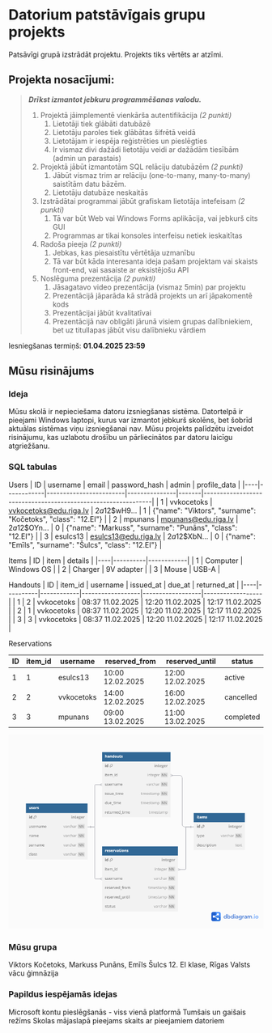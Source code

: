 # Datorium patstāvīgais grupu projekts
Patsāvīgi grupā izstrādāt projektu. Projekts tiks vērtēts ar atzīmi.

## Projekta nosacījumi:
> ***Drīkst izmantot jebkuru programmēšanas valodu.***
> 1. Projektā jāimplementē vienkārša autentifikācija *(2 punkti)*
>     1. Lietotāji tiek glābāti datubāzē
>     2. Lietotāju paroles tiek glābātas šifrētā veidā
>     3. Lietotājam ir iespēja reģistrēties un pieslēgties
>     4. Ir vismaz divi dažādi lietotāju veidi ar dažādām tiesībām (admin un parastais)
> 2. Projektā jābūt izmantotām SQL relāciju datubāzēm *(2 punkti)*
>     1. Jābūt vismaz trim ar relāciju (one-to-many, many-to-many) saistītām datu bāzēm.
>     2. Lietotāju datubāze neskaitās
> 3. Izstrādātai programmai jābūt grafiskam lietotāja intefeisam *(2 punkti)*
>     1. Tā var būt Web vai Windows Forms aplikācija, vai jebkurš cits GUI
>     2. Programmas ar tikai konsoles interfeisu netiek ieskaitītas
> 4. Radoša pieeja *(2 punkti)*
>     1. Jebkas, kas piesaistītu vērtētāja uzmanību
>     2. Tā var būt kāda interesanta ideja pašam projektam vai skaists front-end, vai sasaiste ar eksistējošu API
> 5. Noslēguma prezentācija *(2 punkti)*
>     1. Jāsagatavo video prezentācija (vismaz 5min) par projektu
>     2. Prezentācijā jāparāda kā strādā projekts un arī jāpakomentē kods
>     3. Prezentācijai jābūt kvalitatīvai
>     4. Prezentācijā nav obligāti jārunā visiem grupas dalībniekiem, bet uz titullapas jābūt visu dalībnieku vārdiem

Iesniegšanas termiņš: **01.04.2025 23:59**

## Mūsu risinājums

### Ideja
Mūsu skolā ir nepieciešama datoru izsniegšanas sistēma. Datortelpā ir pieejami Windows laptopi, kurus var izmantot jebkurš skolēns, bet šobrīd aktuālas sistēmas viņu izsniegšanai nav. 
Mūsu projekts palīdzētu izveidot risinājumu, kas uzlabotu drošību un pārliecinātos par datoru laicīgu atgriežšanu.

### SQL tabulas
Users
| ID | username   | email                  | password_hash | admin | profile_data                                                 |
|----|------------|------------------------|---------------|-------|--------------------------------------------------------------|
| 1  | vvkocetoks | vvkocetoks@edu.riga.lv | $2a$12$wH9... | 1     | {"name": "Viktors", "surname": "Kočetoks", "class": "12.EI"} |
| 2  | mpunans    | mpunans@edu.riga.lv    | $2a$12$OYn... | 0     | {"name": "Markuss", "surname": "Punāns", "class": "12.EI"}   |
| 3  | esulcs13   | esulcs13@edu.riga.lv   | $2a$12$XbN... | 0     | {"name": "Emīls", "surname": "Šulcs", "class": "12.EI"}      |

Items
| ID | item     | details    |
|----|----------|------------|
| 1  | Computer | Windows OS |
| 2  | Charger  | 9V adapter |
| 3  | Mouse    | USB-A      |

Handouts
| ID | item_id  | username   | issued_at        | due_at           | returned_at      |
|----|----------|------------|------------------|------------------|------------------|
| 1  | 2        | vvkocetoks | 08:37 11.02.2025 | 12:20 11.02.2025 | 12:17 11.02.2025 |
| 2  | 1        | vvkocetoks | 08:37 11.02.2025 | 12:20 11.02.2025 | 12:17 11.02.2025 |
| 3  | 3        | vvkocetoks | 08:37 11.02.2025 | 12:20 11.02.2025 | 12:17 11.02.2025 |

Reservations

| ID | item_id   | username   | reserved_from     | reserved_until   | status    |
|----|-----------|------------|-------------------|------------------|-----------|
| 1  | 1         | esulcs13   | 10:00 12.02.2025  | 12:00 12.02.2025 | active    |
| 2  | 2         | vvkocetoks | 14:00 12.02.2025  | 16:00 12.02.2025 | cancelled |
| 3  | 3         | mpunans    | 09:00 13.02.2025  | 11:00 13.02.2025 | completed |

![ER diagramma datubāzei](er-diagram.png "ER diagramma")
### Mūsu grupa
Viktors Kočetoks, Markuss Punāns, Emīls Šulcs
12. EI klase, Rīgas Valsts vācu ģimnāzija

### Papildus iespējamās idejas
Microsoft kontu pieslēgšanās - viss vienā platformā
Tumšais un gaišais režīms
Skolas mājaslapā pieejams skaits ar pieejamiem datoriem
